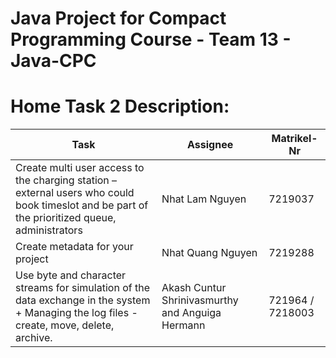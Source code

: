 # Java Project for Compact Programming Course - Team 13 - Java-CPC

# Home Task 2 Description:

| Task | Assignee | Matrikel-Nr  |
| -------- | -------- | -------- |
Create multi user access to the charging station – external users who could book timeslot and be part of the prioritized queue, administrators	 | Nhat Lam Nguyen | 7219037 |
Create metadata for your project	 | Nhat Quang Nguyen | 7219288 |
Use byte and character streams for simulation of the data exchange in the system + Managing the log files - create, move, delete, archive.	 | Akash Cuntur Shrinivasmurthy and Anguiga Hermann | 721964 / 7218003 |

